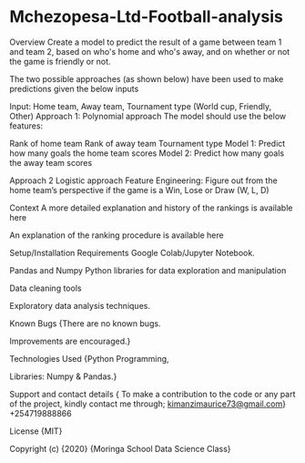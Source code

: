 # Mchezopesa-Ltd-Football-analysis

Overview
Create a model to predict the result of a game between team 1 and team 2, based on who's home and who's away, and on whether or not the game is friendly or not.

The two possible approaches (as shown below) have been used to make predictions given the below inputs

Input: Home team, Away team, Tournament type (World cup, Friendly, Other)
Approach 1: Polynomial approach
The model should use the below features:

Rank of home team
Rank of away team
Tournament type
Model 1: Predict how many goals the home team scores Model 2: Predict how many goals the away team scores

Approach 2 Logistic approach
Feature Engineering: Figure out from the home team’s perspective if the game is a Win, Lose or Draw (W, L, D)

Context
A more detailed explanation and history of the rankings is available here

An explanation of the ranking procedure is available here



Setup/Installation Requirements
Google Colab/Jupyter Notebook.

Pandas and Numpy Python libraries for data exploration and manipulation

Data cleaning tools

Exploratory data analysis techniques.

Known Bugs
{There are no known bugs.

Improvements are encouraged.}

Technologies Used
{Python Programming,

Libraries: Numpy & Pandas.}

Support and contact details
{ To make a contribution to the code or any part of the project, kindly contact me through; kimanzimaurice73@gmail.com} +254719888866

License
{MIT}

Copyright (c) {2020} {Moringa School Data Science Class}
